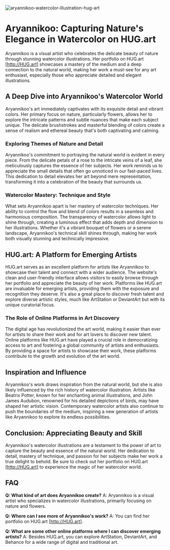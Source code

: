 ![aryannikoo-watercolor-illustration-hug-art](https://images.pexels.com/photos/7859502/pexels-photo-7859502.jpeg?auto=compress&cs=tinysrgb&fit=crop&h=627&w=1200)

# Aryannikoo: Capturing Nature's Elegance in Watercolor on HUG.art

Aryannikoo is a visual artist who celebrates the delicate beauty of nature through stunning watercolor illustrations. Her portfolio on HUG.art [http://HUG.art] showcases a mastery of the medium and a deep connection to the natural world, making her work a must-see for any art enthusiast, especially those who appreciate detailed and elegant illustrations.

## A Deep Dive into Aryannikoo's Watercolor World

Aryannikoo's art immediately captivates with its exquisite detail and vibrant colors. Her primary focus on nature, particularly flowers, allows her to explore the intricate patterns and subtle nuances that make each subject unique. The delicate brushstrokes and masterful blending of colors create a sense of realism and ethereal beauty that's both captivating and calming.

### Exploring Themes of Nature and Detail

Aryannikoo's commitment to portraying the natural world is evident in every piece. From the delicate petals of a rose to the intricate veins of a leaf, she meticulously captures the essence of her subjects. Her work reminds us to appreciate the small details that often go unnoticed in our fast-paced lives. This dedication to detail elevates her art beyond mere representation, transforming it into a celebration of the beauty that surrounds us.

### Watercolor Mastery: Technique and Style

What sets Aryannikoo apart is her mastery of watercolor techniques. Her ability to control the flow and blend of colors results in a seamless and harmonious composition. The transparency of watercolor allows light to shine through, creating a luminous effect that adds depth and dimension to her illustrations. Whether it's a vibrant bouquet of flowers or a serene landscape, Aryannikoo's technical skill shines through, making her work both visually stunning and technically impressive.

## HUG.art: A Platform for Emerging Artists

HUG.art serves as an excellent platform for artists like Aryannikoo to showcase their talent and connect with a wider audience. The website's clean and user-friendly interface allows visitors to easily browse through her portfolio and appreciate the beauty of her work. Platforms like HUG.art are invaluable for emerging artists, providing them with the exposure and recognition they deserve. It's also a great place to discover fresh talent and explore diverse artistic styles, much like ArtStation or DeviantArt but with its unique curatorial focus.

### The Role of Online Platforms in Art Discovery

The digital age has revolutionized the art world, making it easier than ever for artists to share their work and for art lovers to discover new talent. Online platforms like HUG.art have played a crucial role in democratizing access to art and fostering a global community of artists and enthusiasts. By providing a space for artists to showcase their work, these platforms contribute to the growth and evolution of the art world.

## Inspiration and Influence

Aryannikoo's work draws inspiration from the natural world, but she is also likely influenced by the rich history of watercolor illustration. Artists like Beatrix Potter, known for her enchanting animal illustrations, and John James Audubon, renowned for his detailed depictions of birds, may have shaped her artistic vision. Contemporary watercolor artists also continue to push the boundaries of the medium, inspiring a new generation of artists like Aryannikoo to explore its endless possibilities.

## Conclusion: Appreciating Beauty and Skill

Aryannikoo's watercolor illustrations are a testament to the power of art to capture the beauty and essence of the natural world. Her dedication to detail, mastery of technique, and passion for her subjects make her work a true delight to behold. Be sure to check out her portfolio on HUG.art [http://HUG.art] to experience the magic of her watercolor world.

## FAQ

**Q: What kind of art does Aryannikoo create?**
A: Aryannikoo is a visual artist who specializes in watercolor illustrations, primarily focusing on nature and flowers.

**Q: Where can I see more of Aryannikoo's work?**
A: You can find her portfolio on HUG.art [http://HUG.art].

**Q: What are some other online platforms where I can discover emerging artists?**
A: Besides HUG.art, you can explore ArtStation, DeviantArt, and Behance for a wide range of digital and traditional art.
